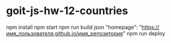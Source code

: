 # goit-js-hw-12-countries

npm install
npm start
npm run build
json
"homepage": "https://имя_пользователя.github.io/имя_репозитория"
npm run deploy
